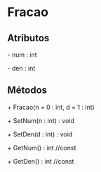 # Fracao

## Atributos

\- num : int

\- den : int

## Métodos

\+ Fracao(n = 0 : int, d = 1 : int)

\+ SetNum(n : int) : void

\+ SetDen(d : int) : void

\+ GetNum() : int //const

\+ GetDen() : int //const